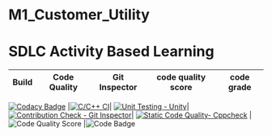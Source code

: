 # M1_Customer_Utility

# SDLC Activity Based Learning
Build | Code Quality | Git Inspector | code quality score | code grade |
|---------|------------|-------------|--------------------|------------
[![Codacy Badge](https://api.codacy.com/project/badge/Grade/025c34e3c5364f7b92324d2ead77ce28)](https://app.codacy.com/gh/bharathdevarinti/M1_Customer_Application?utm_source=github.com&utm_medium=referral&utm_content=bharathdevarinti/M1_Customer_Application&utm_campaign=Badge_Grade_Settings)
|[![C/C++ CI](https://github.com/yogishR/Stepin_c_minproject/actions/workflows/c++.yml/badge.svg)](https://github.com/yogishR/Stepin_c_minproject/actions/workflows/c++.yml)| [![Unit Testing - Unity](https://github.com/yogishR/Stepin_c_minproject/actions/workflows/unity.yml/badge.svg)](https://github.com/yogishR/Stepin_c_minproject/actions/workflows/unity.yml)| [![Contribution Check - Git Inspector](https://github.com/yogishR/Stepin_c_minproject/actions/workflows/codeinspector.yml/badge.svg)](https://github.com/yogishR/Stepin_c_minproject/actions/workflows/codeinspector.yml)|  [![Static Code Quality- Cppcheck](https://github.com/yogishR/Stepin_c_minproject/actions/workflows/cpp.yml/badge.svg)](https://github.com/yogishR/Stepin_c_minproject/actions/workflows/cpp.yml) | ![Code Quality Score](https://www.code-inspector.com/project/27777/score/svg) |![Code Badge](https://www.code-inspector.com/project/27777/status/svg)
